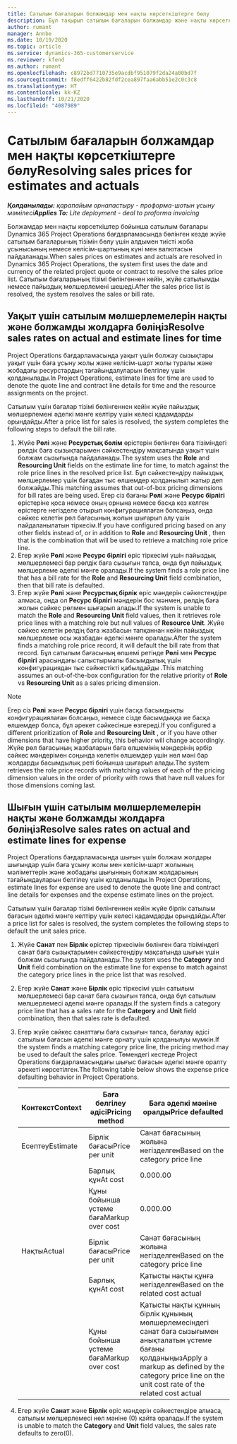 ```yaml
---
title: Сатылым бағаларын болжамдар мен нақты көрсеткіштерге бөлу
description: Бұл тақырып сатылым бағаларын болжамдар және нақты көрсеткіштерге бөлу туралы ақпарат береді.
author: rumant
manager: Annbe
ms.date: 10/19/2020
ms.topic: article
ms.service: dynamics-365-customerservice
ms.reviewer: kfend
ms.author: rumant
ms.openlocfilehash: c8972bd7710735e9acdbf951079f2da24a00bd7f
ms.sourcegitcommit: f8edff6422b82fdf2cea897faa6abb51e2c0c3c8
ms.translationtype: HT
ms.contentlocale: kk-KZ
ms.lasthandoff: 10/21/2020
ms.locfileid: "4087989"
---
```

# <a name="resolving-sales-prices-for-estimates-and-actuals"></a><span data-ttu-id="8a283-103">Сатылым бағаларын болжамдар мен нақты көрсеткіштерге бөлу</span><span class="sxs-lookup"><span data-stu-id="8a283-103">Resolving sales prices for estimates and actuals</span></span>

<span data-ttu-id="8a283-104">_**Қолданылады:** қарапайым орналастыру - проформа-шотын ұсыну мәмілесі_</span><span class="sxs-lookup"><span data-stu-id="8a283-104">_**Applies To:** Lite deployment - deal to proforma invoicing_</span></span>

<span data-ttu-id="8a283-105">Болжамдар мен нақты көрсеткіштер бойынша сатылым бағалары Dynamics 365 Project Operations бағдарламасында бөлінген кезде жүйе сатылым бағаларының тізімін бөлу үшін алдымен тиісті жоба ұсынысының немесе келісім-шартының күні мен валютасын пайдаланады.</span><span class="sxs-lookup"><span data-stu-id="8a283-105">When sales prices on estimates and actuals are resolved in Dynamics 365 Project Operations, the system first uses the date and currency of the related project quote or contract to resolve the sales price list.</span></span> <span data-ttu-id="8a283-106">Сатылым бағаларының тізімі бөлінгеннен кейін, жүйе сатылымды немесе пайыздық мөлшерлемені шешеді.</span><span class="sxs-lookup"><span data-stu-id="8a283-106">After the sales price list is resolved, the system resolves the sales or bill rate.</span></span>

## <a name="resolve-sales-rates-on-actual-and-estimate-lines-for-time"></a><span data-ttu-id="8a283-107">Уақыт үшін сатылым мөлшерлемелерін нақты және болжамды жолдарға бөліңіз</span><span class="sxs-lookup"><span data-stu-id="8a283-107">Resolve sales rates on actual and estimate lines for time</span></span>

<span data-ttu-id="8a283-108">Project Operations бағдарламасында уақыт үшін болжау сызықтары уақыт үшін баға ұсыну жолы және келісім-шарт жолы туралы және жобадағы ресурстардың тағайындалуларын белгілеу үшін қолданылады.</span><span class="sxs-lookup"><span data-stu-id="8a283-108">In Project Operations, estimate lines for time are used to denote the quote line and contract line details for time and the resource assignments on the project.</span></span>

<span data-ttu-id="8a283-109">Сатылым үшін бағалар тізімі бөлінгеннен кейін жүйе пайыздық мөлшерлемені әдепкі мәнге келтіру үшін келесі қадамдарды орындайды.</span><span class="sxs-lookup"><span data-stu-id="8a283-109">After a price list for sales is resolved, the system completes the following steps to default the bill rate.</span></span>

1. <span data-ttu-id="8a283-110">Жүйе **Рөлі** және **Ресурстық бөлім** өрістерін бөлінген баға тізіміндегі рөлдік баға сызықтарымен сәйкестендіру мақсатында уақыт үшін болжам сызығында пайдаланады.</span><span class="sxs-lookup"><span data-stu-id="8a283-110">The system uses the **Role** and **Resourcing Unit** fields on the estimate line for time, to match against the role price lines in the resolved price list.</span></span> <span data-ttu-id="8a283-111">Бұл сәйкестендіру пайыздық мөлшерлемер үшін бағадан тыс өлшемдер қолданылып жатыр деп болжайды.</span><span class="sxs-lookup"><span data-stu-id="8a283-111">This matching assumes that out-of-box pricing dimensions for bill rates are being used.</span></span> <span data-ttu-id="8a283-112">Егер сіз бағаны **Рөлі** және **Ресурс бірлігі** өрістеріне қоса немесе оның орнына немесе басқа кез келген өрістерге негізделе отырып конфигурациялаған болсаңыз, онда сәйкес келетін рөл бағасының жолын шығарып алу үшін пайдаланылатын тіркесім.</span><span class="sxs-lookup"><span data-stu-id="8a283-112">If you have configured pricing based on any other fields instead of, or in addition to **Role** and **Resourcing Unit** , then that is the combination that will be used to retrieve a matching role price line.</span></span>
2. <span data-ttu-id="8a283-113">Егер жүйе **Рөлі** және **Ресурс бірлігі** өріс тіркесімі үшін пайыздық мөлшерлемесі бар рөлдік баға сызығын тапса, онда бұл пайыздық мөлшерлеме әдепкі мәнге оралады.</span><span class="sxs-lookup"><span data-stu-id="8a283-113">If the system finds a role price line that has a bill rate for the **Role** and **Resourcing Unit** field combination, then that bill rate is defaulted.</span></span>
3. <span data-ttu-id="8a283-114">Егер жүйе **Рөлі** және **Ресурстық бірлік** өріс мәндерін сәйкестендіре алмаса, онда ол **Ресурс бірлігі** мәндерін бос мәнмен, рөлдің баға жолын сәйкес рөлмен шығарып алады.</span><span class="sxs-lookup"><span data-stu-id="8a283-114">If the system is unable to match the **Role** and **Resourcing Unit** field values, then it retrieves role price lines with a matching role but null values of **Resource Unit**.</span></span> <span data-ttu-id="8a283-115">Жүйе сәйкес келетін рөлдің баға жазбасын тапқаннан кейін пайыздық мөлшерлеме осы жазбадан әдепкі мәнге оралады.</span><span class="sxs-lookup"><span data-stu-id="8a283-115">After the system finds a matching role price record, it will default the bill rate from that record.</span></span> <span data-ttu-id="8a283-116">Бұл сатылым бағасының өлшемі ретінде **Рөлі** мен **Ресурс бірлігі** арасындағы салыстырмалы басымдылық үшін конфигурациядан тыс сәйкестікті қабылдайды .</span><span class="sxs-lookup"><span data-stu-id="8a283-116">This matching assumes an out-of-the-box configuration for the relative priority of **Role** vs **Resourcing Unit** as a sales pricing dimension.</span></span>

> [!NOTE]
> <span data-ttu-id="8a283-117">Егер сіз **Рөлі** және **Ресурс бірлігі** үшін басқа басымдықты конфигурациялаған болсаңыз, немесе сізде басымдыққа ие басқа өлшемдер болса, бұл әрекет сәйкесінше өзгереді.</span><span class="sxs-lookup"><span data-stu-id="8a283-117">If you configured a different prioritization of **Role** and **Resourcing Unit** , or if you have other dimensions that have higher priority, this behavior will change accordingly.</span></span> <span data-ttu-id="8a283-118">Жүйе рөл бағасының жазбаларын баға өлшемінің мәндерінің әрбір сәйкес мәндерімен соңында келетін өлшемдер үшін нөл мәні бар жолдарды басымдылық реті бойынша шығарып алады.</span><span class="sxs-lookup"><span data-stu-id="8a283-118">The system retrieves the role price records with matching values of each of the pricing dimension values in the order of priority with rows that have null values for those dimensions coming last.</span></span>

## <a name="resolve-sales-rates-on-actual-and-estimate-lines-for-expense"></a><span data-ttu-id="8a283-119">Шығын үшін сатылым мөлшерлемелерін нақты және болжамды жолдарға бөліңіз</span><span class="sxs-lookup"><span data-stu-id="8a283-119">Resolve sales rates on actual and estimate lines for expense</span></span>

<span data-ttu-id="8a283-120">Project Operations бағдарламасында шығын үшін болжам жолдары шығындар үшін баға ұсыну жолы мен келісім-шарт жолының мәліметтерін және жобадағы шығынның болжам жолдарының тағайындауларын белгілеу үшін қолданылады.</span><span class="sxs-lookup"><span data-stu-id="8a283-120">In Project Operations, estimate lines for expense are used to denote the quote line and contract line details for expenses and the expense estimate lines on the project.</span></span>

<span data-ttu-id="8a283-121">Сатылым үшін бағалар тізімі бөлінгеннен кейін жүйе бірлік сатылым бағасын әдепкі мәнге келтіру үшін келесі қадамдарды орындайды.</span><span class="sxs-lookup"><span data-stu-id="8a283-121">After a price list for sales is resolved, the system completes the following steps to default the unit sales price.</span></span>

1. <span data-ttu-id="8a283-122">Жүйе **Санат** пен **Бірлік** өрістер тіркесімін бөлінген баға тізіміндегі санат баға сызықтарымен сәйкестендіру мақсатында шығын үшін болжам сызығында пайдаланады.</span><span class="sxs-lookup"><span data-stu-id="8a283-122">The system uses the **Category** and **Unit** field combination on the estimate line for expense to match against the category price lines in the price list that was resolved.</span></span>
2. <span data-ttu-id="8a283-123">Егер жүйе **Санат** және **Бірлік** өріс тіркесімі үшін сатылым мөлшерлемесі бар санат баға сызығын тапса, онда бұл сатылым мөлшерлемесі әдепкі мәнге оралады.</span><span class="sxs-lookup"><span data-stu-id="8a283-123">If the system finds a category price line that has a sales rate for the **Category** and **Unit** field combination, then that sales rate is defaulted.</span></span>
3. <span data-ttu-id="8a283-124">Егер жүйе сәйкес санаттағы баға сызығын тапса, бағалау әдісі сатылым бағасын әдепкі мәнге орнату үшін қолданылуы мүмкін.</span><span class="sxs-lookup"><span data-stu-id="8a283-124">If the system finds a matching category price line, the pricing method may be used to default the sales price.</span></span> <span data-ttu-id="8a283-125">Төмендегі кестеде Project Operations бағдарламасындағы шығыс бағасын әдепкі мәнге оралту әрекеті көрсетілген.</span><span class="sxs-lookup"><span data-stu-id="8a283-125">The following table below shows the expense price defaulting behavior in Project Operations.</span></span>

    | <span data-ttu-id="8a283-126">Контекст</span><span class="sxs-lookup"><span data-stu-id="8a283-126">Context</span></span> | <span data-ttu-id="8a283-127">Баға белгілеу әдісі</span><span class="sxs-lookup"><span data-stu-id="8a283-127">Pricing method</span></span> | <span data-ttu-id="8a283-128">Баға әдепкі мәніне оралды</span><span class="sxs-lookup"><span data-stu-id="8a283-128">Price defaulted</span></span> |
    | --- | --- | --- |
    | <span data-ttu-id="8a283-129">Есептеу</span><span class="sxs-lookup"><span data-stu-id="8a283-129">Estimate</span></span> | <span data-ttu-id="8a283-130">Бірлік бағасы</span><span class="sxs-lookup"><span data-stu-id="8a283-130">Price per unit</span></span> | <span data-ttu-id="8a283-131">Санат бағасының жолына негізделген</span><span class="sxs-lookup"><span data-stu-id="8a283-131">Based on the category price line</span></span> |
    | &nbsp; | <span data-ttu-id="8a283-132">Барлық құн</span><span class="sxs-lookup"><span data-stu-id="8a283-132">At cost</span></span> | <span data-ttu-id="8a283-133">0.00</span><span class="sxs-lookup"><span data-stu-id="8a283-133">0.00</span></span> |
    | &nbsp; | <span data-ttu-id="8a283-134">Құны бойынша үстеме баға</span><span class="sxs-lookup"><span data-stu-id="8a283-134">Markup over cost</span></span> | <span data-ttu-id="8a283-135">0.00</span><span class="sxs-lookup"><span data-stu-id="8a283-135">0.00</span></span> |
    | <span data-ttu-id="8a283-136">Нақты</span><span class="sxs-lookup"><span data-stu-id="8a283-136">Actual</span></span> | <span data-ttu-id="8a283-137">Бірлік бағасы</span><span class="sxs-lookup"><span data-stu-id="8a283-137">Price per unit</span></span> | <span data-ttu-id="8a283-138">Санат бағасының жолына негізделген</span><span class="sxs-lookup"><span data-stu-id="8a283-138">Based on the category price line</span></span> |
    | &nbsp; | <span data-ttu-id="8a283-139">Барлық құн</span><span class="sxs-lookup"><span data-stu-id="8a283-139">At cost</span></span> | <span data-ttu-id="8a283-140">Қатысты нақты құнға негізделген</span><span class="sxs-lookup"><span data-stu-id="8a283-140">Based on the related cost actual</span></span> |
    | &nbsp; | <span data-ttu-id="8a283-141">Құны бойынша үстеме баға</span><span class="sxs-lookup"><span data-stu-id="8a283-141">Markup over cost</span></span> | <span data-ttu-id="8a283-142">Қатысты нақты құнның бірлік құнының мөлшерлемесіндегі санат баға сызығымен анықталатын үстеме бағаны  қолданыңыз</span><span class="sxs-lookup"><span data-stu-id="8a283-142">Apply a markup as defined by the category price line on the unit cost rate of the related cost actual</span></span> |

4. <span data-ttu-id="8a283-143">Егер жүйе **Санат** және **Бірлік** өріс мәндерін сәйкестендіре алмаса, сатылым мөлшерлемесі нөл мәніне (0) қайта оралады.</span><span class="sxs-lookup"><span data-stu-id="8a283-143">If the system is unable to match the **Category** and **Unit** field values, the sales rate defaults to zero(0).</span></span>

